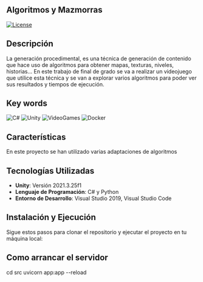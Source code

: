 ## Algoritmos y Mazmorras
[![License](https://img.shields.io/badge/License-Apache_2.0-blue.svg)](https://opensource.org/licenses/Apache-2.0)

## Descripción
La generación procedimental, es una técnica de generación de contenido que hace uso de algoritmos para obtener mapas, texturas, niveles, historias...
En este trabajo de final de grado se va a realizar un videojuego que utilice esta técnica y se van a explorar varios algoritmos para poder ver sus resultados y tiempos de ejecución.

## Key words

![C#](https://img.shields.io/badge/C_sharp-87F5F5?style=for-the-badge&logo=c&logoColor=black&labelColor=D8D8D8)
![Unity](https://img.shields.io/badge/Unity-87F5F5?style=for-the-badge&logo=unity&logoColor=black&labelColor=D8D8D8)
![VideoGames](https://img.shields.io/badge/Video_Games-87F5F5?style=for-the-badge&logo=unity&logoColor=black&labelColor=D8D8D8)
![Docker](https://img.shields.io/badge/Video_Games-87F5F5?style=for-the-badge&logo=unity&logoColor=black&labelColor=D8D8D8)

## Características

En este proyecto se han utilizado varias adaptaciones de algoritmos 

## Tecnologías Utilizadas

- **Unity**: Versión 2021.3.25f1
- **Lenguaje de Programación**: C# y Python
- **Entorno de Desarrollo**: Visual Studio 2019, Visual Studio Code

## Instalación y Ejecución

Sigue estos pasos para clonar el repositorio y ejecutar el proyecto en tu máquina local:

## Como arrancar el servidor

cd src
uvicorn app:app --reload

